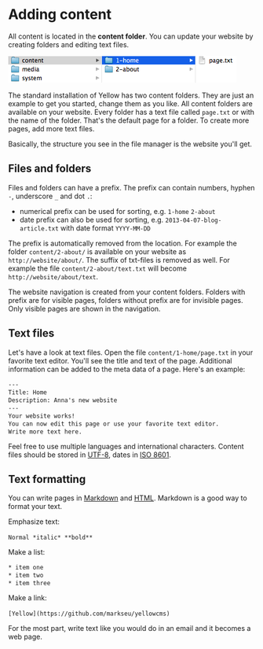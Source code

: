 Adding content
==============

All content is located in the **content folder**. You can update your website by creating folders and editing text files.

![Screenshot](content-screenshot.png?raw=true)

The standard installation of Yellow has two content folders. They are just an example to get you started, change them as you like. All content folders are available on your website. Every folder has a text file called `page.txt` or with the name of the folder. That's the default page for a folder. To create more pages, add more text files.

Basically, the structure you see in the file manager is the website you'll get.

Files and folders
-----------------
Files and folders can have a prefix. The prefix can contain numbers, hyphen `-`, underscore `_` and dot `.`:

* numerical prefix can be used for sorting, e.g. `1-home` `2-about`
* date prefix can also be used for sorting, e.g. `2013-04-07-blog-article.txt` with date format `YYYY-MM-DD`

The prefix is automatically removed from the location. For example the folder `content/2-about/` is available on your website as `http://website/about/`. The suffix of txt-files is removed as well. For example the file `content/2-about/text.txt` will become `http://website/about/text`. 

The website navigation is created from your content folders. Folders with prefix are for visible pages, folders without prefix are for invisible pages. Only visible pages are shown in the navigation.

Text files
----------
Let's have a look at text files. Open the file `content/1-home/page.txt` in your favorite text editor. You'll see the title and text of the page. Additional information can be added to the meta data of a page. Here's an example:

    ---
    Title: Home
    Description: Anna's new website
    ---
    Your website works!
    You can now edit this page or use your favorite text editor.  
    Write more text here.

Feel free to use multiple languages and international characters. Content files should be stored in [UTF-8](http://en.wikipedia.org/wiki/UTF-8), dates in [ISO 8601](http://en.wikipedia.org/wiki/ISO_8601).  

Text formatting
---------------
You can write pages in [Markdown](http://en.wikipedia.org/wiki/Markdown)
and [HTML](http://en.wikipedia.org/wiki/HTML). Markdown is a good way to format your text.

Emphasize text:

`Normal *italic* **bold**`

Make a list:

    * item one
    * item two
    * item three

Make a link:

`[Yellow](https://github.com/markseu/yellowcms)`

For the most part, write text like you would do in an email and it becomes a web page.